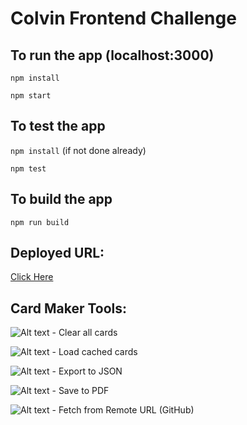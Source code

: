 # Colvin Frontend Challenge

## To run the app (localhost:3000)
```npm install```

```npm start```

## To test the app
```npm install``` (if not done already)

```npm test```

## To build the app
```npm run build```

## Deployed URL:
[Click Here](https://thecardmaker.netlify.com/)

## Card Maker Tools:
![Alt text](./src/assets/reload.png?raw=true) - Clear all cards

![Alt text](./src/assets/load.png?raw=true) - Load cached cards

![Alt text](./src/assets/export.png?raw=true) - Export to JSON

![Alt text](./src/assets/save.png?raw=true) - Save to PDF

![Alt text](./src/assets/download.png?raw=true) - Fetch from Remote URL (GitHub)

